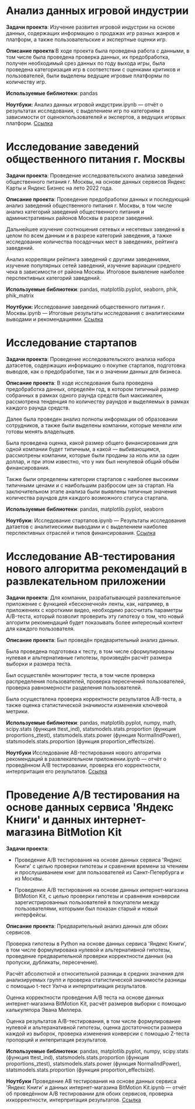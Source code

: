 # Анализ данных игровой индустрии
**Задачи проекта**:  Изучение развития игровой индустрии на основе данных, содержащих информацию о продажах игр разных жанров и платформ, а также пользовательские и экспертные оценки игр.

**Описание проекта**:В ходе проекта была проведена работа с данными, в том числе была проведена проверка данных, их предобработка, получен необходимый срез данных по году выхода игры, была проведена категоризация игр в соответствии с оценками критиков и пользователей, были выделены ведущие игровые платформы по количеству игр.

**Используемые библиотеки**: pandas

**Ноутбуки:**
Анализ данных игровой индустрии.ipynb — отчёт о результатах исследования, с выделением игр по категориям в зависимости от оценокпользователей и экспертов, а ведущих игорвых платформ. 
[Ссылка](https://github.com/GlebTyulyupov/Practicum_projects/blob/fb9c99186594f300a5a05cfcf1a57aa979f1da1b/%D0%90%D0%BD%D0%B0%D0%BB%D0%B8%D0%B7%20%D0%B4%D0%B0%D0%BD%D0%BD%D1%8B%D1%85%20%D0%B8%D0%B3%D1%80%D0%BE%D0%B2%D0%BE%D0%B9%20%D0%B8%D0%BD%D0%B4%D1%83%D1%81%D1%82%D1%80%D0%B8%D0%B8.ipynb)

# Исследование заведений общественного питания г. Москвы
**Задачи проекта**: Проведение исследовательского анализа заведений общественного питания г. Москвы, на основе данных сервисов Яндекс Карты и Яндекс Бизнес на лето 2022 года.

**Описание проекта**: Проведение предобработки данных и последующий анализ заведений общественного питания г. Москвы, в том числе анализ категорий заведений общественного питания и административных районов Москвы в разрезе заведений. 

Дальнейшее изучение соотношения сетевых и несетевых заведений в целом по всем данным и в разрезе категорий заведения, а тажке исследование количества посадочных мест в заведениях, рейтинга заведений. 

Анализ корреляции рейтинга заведений с другими заведениями, изучение популярных сетей заведений, изучение вариации среднего чека в зависимости от района Москвы. Итоговое выявление наиболее перспективных категорий заведений.

**Используемые библиотеки**: pandas, matplotlib.pyplot, seaborn, phik, phik_matrix

**Ноутбуки:**
Исследование заведений общественного питания г. Москвы.ipynb — Итоговые результаты исследования с аналитиескими выводами и рекомендациями. [Ссылка](https://github.com/GlebTyulyupov/Practicum_projects/blob/c0f538f355733fb3e212fad17ceb14bd36fc6983/%D0%98%D1%81%D1%81%D0%BB%D0%B5%D0%B4%D0%BE%D0%B2%D0%B0%D0%BD%D0%B8%D0%B5%20%D0%B7%D0%B0%D0%B2%D0%B5%D0%B4%D0%B5%D0%BD%D0%B8%D0%B9%20%D0%BE%D0%B1%D1%89%D0%B5%D1%81%D1%82%D0%B2%D0%B5%D0%BD%D0%BD%D0%BE%D0%B3%D0%BE%20%D0%BF%D0%B8%D1%82%D0%B0%D0%BD%D0%B8%D1%8F%20%D0%B3.%20%D0%9C%D0%BE%D1%81%D0%BA%D0%B2%D1%8B.ipynb)

# Исследование стартапов
**Задачи проекта**: Проведение исследовательского анализа набора датасетов, содержащих информацию о покупке стартапов, подготовка выводов, как о предобработке, так и о значении данных для бизнеса.

**Описание проекта**: В ходе исследования была проведена предобработка данных, определён год, в котором типичный размер собранных в рамках одного раунда средств был максимален, рассмотрена тенденция по количеству раундов и выделяемых в рамках каждого раунда средств. 

Далее была проведен анализ полноты информации об образовании сотрудников, а также были выделены компании, которые меняли или готовы менять владельцев.

Была проведена оценка, какой размер общего финансирования для одной компании будет типичным, а какой — выбивающимся, рассмотрены компании, которые были проданы за ноль или за один доллар, и при этом известно, что у них был ненулевой общий объём финансирования. 

Также были определены категории стартапов с наиболее высокими типичными ценами и с наибольшим разбросом цен за стартап. На заключительном этапе анализа были выявлены типичные значения количества раундов для каждого возможного статуса стартапа.

**Используемые библиотеки**: pandas, matplotlib.pyplot, seaborn

**Ноутбуки:**
Исследование стартапов.ipynb — Результаты исследования датаетов с аналитиескими выводами и с выделением наиболее перспективных отраслей и типов финансирования. [Ссылка](https://github.com/GlebTyulyupov/Practicum_projects/blob/199df7b739ee4863d93f59051a68bea84b98f202/%D0%98%D1%81%D1%81%D0%BB%D0%B5%D0%B4%D0%BE%D0%B2%D0%B0%D0%BD%D0%B8%D0%B5%20%D1%81%D1%82%D0%B0%D1%80%D1%82%D0%B0%D0%BF%D0%BE%D0%B2.ipynb)


# Исследование AB-тестирования нового алгоритма рекомендаций в развлекательном приложении

**Задачи проекта**: Для компании, разрабатывающей развлекательное приложение с функцией «бесконечной» ленты, как, например, в приложениях с короткими видео, необходимо рассчитать параметры A/B-теста, который позволит проверить эту гипотезу о том, что новый алгоритм рекомендаций будет показывать более интересный контент для каждого пользователя.

**Описание проекта**: 
Был проведён предварительный анализ данных. 

Была проведена подготовка к тесту, в том числе сформулированы нулевая и альтернативные гипотезы, произведён расчёт размера выборки и размера теста.

Был осуществлён мониторинг теста, в том числе проверка распределения пользователей, проверка пересечений пользователей, проверка равномерности разделения пользователей.

Была осуществлена проверка корректности результатов A/B-теста, а также оценка статистической значимости изменения ключевой метрики.

**Используемые библиотеки**: pandas, matplotlib.pyplot, numpy, math, scipy.stats (функция ttest_ind), statsmodels.stats.proportion (функция proportions_ztest), statsmodels.stats.power (функция NormalIndPower), statsmodels.stats.proportion (функция proportion_effectsize).

**Ноутбуки**
Исследование AB-тестирования нового алгоритма рекомендаций в развлекательном приложении.ipynb — отчёт о проведённом A/B тестировании, проверка его корректности, интерпритация его результатов. [Ссылка](https://github.com/GlebTyulyupov/Practicum_projects/blob/ea77babbfa248ce41f2c4d32f12dc02eff45de19/%D0%98%D1%81%D1%81%D0%BB%D0%B5%D0%B4%D0%BE%D0%B2%D0%B0%D0%BD%D0%B8%D0%B5%20AB-%D1%82%D0%B5%D1%81%D1%82%D0%B8%D1%80%D0%BE%D0%B2%D0%B0%D0%BD%D0%B8%D1%8F%20%D0%BD%D0%BE%D0%B2%D0%BE%D0%B3%D0%BE%20%D0%B0%D0%BB%D0%B3%D0%BE%D1%80%D0%B8%D1%82%D0%BC%D0%B0%20%D1%80%D0%B5%D0%BA%D0%BE%D0%BC%D0%B5%D0%BD%D0%B4%D0%B0%D1%86%D0%B8%D0%B9%20%D0%B2%20%D1%80%D0%B0%D0%B7%D0%B2%D0%BB%D0%B5%D0%BA%D0%B0%D1%82%D0%B5%D0%BB%D1%8C%D0%BD%D0%BE%D0%BC%20%D0%BF%D1%80%D0%B8%D0%BB%D0%BE%D0%B6%D0%B5%D0%BD%D0%B8%D0%B8.ipynb)

# Проведение A/B тестирования на основе данных сервиса 'Яндекс Книги' и данных интернет-магазина BitMotion Kit

**Задачи проекта**: 

  - Проведение A/B тестирования на основе данных сервиса 'Яндекс Книги' с целью проверки гипотезы и сравнения времени за чтением и прослушиванием книг для пользователей из Санкт-Петербурга и из Москвы.

  - Проведение A/B тестирования на основе данных интернет-магазина BitMotion Kit, с целью проверки гипотезы и сравнения конверсии зарегистрированных пользователей в покупатели между пользователями, которыми был показан старый и новый интерфейсы.

**Описание проекта**: 
Предварительный анализ данных для обоих сервисов. 

Проверка гипотезы в Python на основе данных сервиса 'Яндекс Книги', в том числе формулировака нулевой и альтернативной гипотезы, проведение предварительной проверки корректности данных (на пропуски, дубликаты, пересечение).

Расчёт абсолютной и относительной разницы в средних значения для анализируемых групп и проверка статистической значимости разницы с помощью t-тест Уэлча и интерпритиация результатов.

Оценка корректности проведения A/B теста на основе данных интернет-магазина BitMotion Kit, расчёт размеров выборки с помощью калькулятора Эвана Миллера.

Оценка результатов A/B-тестирования, в том числе формулирование нулевой и альтеранативной гипотезы, оценка достаточности размера каждой из выборок, проверка изменения конверсии с помощью Z-теста пропорций и интепритация результатов.


**Используемые библиотеки**: pandas, matplotlib.pyplot, numpy, scipy.stats (функция ttest_ind), statsmodels.stats.proportion (функция proportions_ztest), statsmodels.stats.power (функция NormalIndPower), statsmodels.stats.proportion (функция proportion_effectsize).

**Ноутбуки**
Проведение AB тестирования на основе данных сервиса 'Яндекс Книги' и  данных  интернет-магазина BitMotion Kit.ipynb — отчёт об проведённом A/B тестировании для обоих сервисов, проверка ихкорректности, интерпритация результатов. [Ссылка](https://github.com/GlebTyulyupov/Practicum_projects/blob/0e2a101c4ecc1411078e9f6e249a984c3fe60737/%D0%9F%D1%80%D0%BE%D0%B2%D0%B5%D0%B4%D0%B5%D0%BD%D0%B8%D0%B5%20AB%20%D1%82%D0%B5%D1%81%D1%82%D0%B8%D1%80%D0%BE%D0%B2%D0%B0%D0%BD%D0%B8%D1%8F%20%D0%BD%D0%B0%20%D0%BE%D1%81%D0%BD%D0%BE%D0%B2%D0%B5%20%D0%B4%D0%B0%D0%BD%D0%BD%D1%8B%D1%85%20%D1%81%D0%B5%D1%80%D0%B2%D0%B8%D1%81%D0%B0%20'%D0%AF%D0%BD%D0%B4%D0%B5%D0%BA%D1%81%20%D0%9A%D0%BD%D0%B8%D0%B3%D0%B8'%20%D0%B8%20%20%D0%B4%D0%B0%D0%BD%D0%BD%D1%8B%D1%85%20%20%D0%B8%D0%BD%D1%82%D0%B5%D1%80%D0%BD%D0%B5%D1%82-%D0%BC%D0%B0%D0%B3%D0%B0%D0%B7%D0%B8%D0%BD%D0%B0%20BitMotion%20Kit.ipynb)
